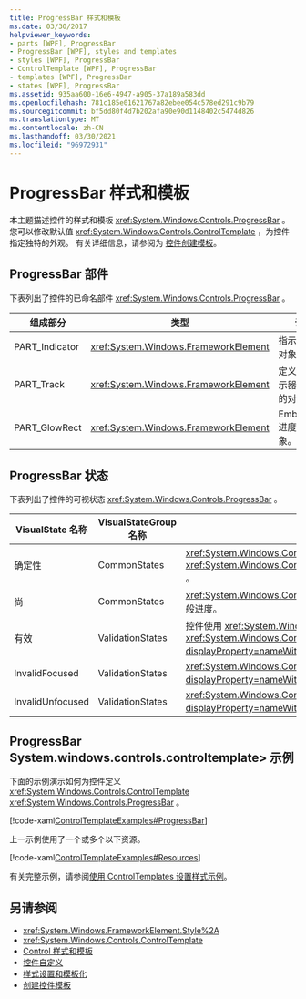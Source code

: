```yaml
---
title: ProgressBar 样式和模板
ms.date: 03/30/2017
helpviewer_keywords:
- parts [WPF], ProgressBar
- ProgressBar [WPF], styles and templates
- styles [WPF], ProgressBar
- ControlTemplate [WPF], ProgressBar
- templates [WPF], ProgressBar
- states [WPF], ProgressBar
ms.assetid: 935aa600-16e6-4947-a905-37a189a583dd
ms.openlocfilehash: 781c185e01621767a82ebee054c578ed291c9b79
ms.sourcegitcommit: bf5dd80f4d7b202afa90e90d1148402c5474d826
ms.translationtype: MT
ms.contentlocale: zh-CN
ms.lasthandoff: 03/30/2021
ms.locfileid: "96972931"
---
```

# <a name="progressbar-styles-and-templates"></a>ProgressBar 样式和模板
本主题描述控件的样式和模板 <xref:System.Windows.Controls.ProgressBar> 。 您可以修改默认值 <xref:System.Windows.Controls.ControlTemplate> ，为控件指定独特的外观。 有关详细信息，请参阅为 [控件创建模板](/dotnet/desktop-wpf/themes/how-to-create-apply-template)。  
  
## <a name="progressbar-parts"></a>ProgressBar 部件  
 下表列出了控件的已命名部件 <xref:System.Windows.Controls.ProgressBar> 。  
  
|组成部分|类型|说明|  
|-|-|-|  
|PART_Indicator|<xref:System.Windows.FrameworkElement>|指示进度的对象。|  
|PART_Track|<xref:System.Windows.FrameworkElement>|定义进度指示器的路径的对象。|  
|PART_GlowRect|<xref:System.Windows.FrameworkElement>|Embellishes 进度栏的对象。|  
  
## <a name="progressbar-states"></a>ProgressBar 状态  
 下表列出了控件的可视状态 <xref:System.Windows.Controls.ProgressBar> 。  
  
|VisualState 名称|VisualStateGroup 名称|描述|  
|----------------------|---------------------------|-----------------|  
|确定性|CommonStates|<xref:System.Windows.Controls.ProgressBar> 基于属性报告进度 <xref:System.Windows.Controls.Primitives.RangeBase.Value%2A> 。|  
|尚|CommonStates|<xref:System.Windows.Controls.ProgressBar> 使用重复模式报告一般进度。|  
|有效|ValidationStates|控件使用 <xref:System.Windows.Controls.Validation> 类， <xref:System.Windows.Controls.Validation.HasError%2A?displayProperty=nameWithType> 附加属性为 `false` 。|  
|InvalidFocused|ValidationStates|<xref:System.Windows.Controls.Validation.HasError%2A?displayProperty=nameWithType>附加属性是 `true` 控件具有焦点。|  
|InvalidUnfocused|ValidationStates|<xref:System.Windows.Controls.Validation.HasError%2A?displayProperty=nameWithType>附加属性是 `true` 控件没有焦点。|  
  
## <a name="progressbar-controltemplate-example"></a>ProgressBar System.windows.controls.controltemplate> 示例  
 下面的示例演示如何为控件定义 <xref:System.Windows.Controls.ControlTemplate> <xref:System.Windows.Controls.ProgressBar> 。  
  
 [!code-xaml[ControlTemplateExamples#ProgressBar](~/samples/snippets/csharp/VS_Snippets_Wpf/ControlTemplateExamples/CS/resources/progressbar.xaml#progressbar)]  
  
 上一示例使用了一个或多个以下资源。  
  
 [!code-xaml[ControlTemplateExamples#Resources](~/samples/snippets/csharp/VS_Snippets_Wpf/ControlTemplateExamples/CS/resources/shared.xaml#resources)]  
  
 有关完整示例，请参阅[使用 ControlTemplates 设置样式示例](https://github.com/Microsoft/WPF-Samples/tree/master/Styles%20&%20Templates/IntroToStylingAndTemplating)。  
  
## <a name="see-also"></a>另请参阅

- <xref:System.Windows.FrameworkElement.Style%2A>
- <xref:System.Windows.Controls.ControlTemplate>
- [Control 样式和模板](control-styles-and-templates.md)
- [控件自定义](control-customization.md)
- [样式设置和模板化](/dotnet/desktop-wpf/fundamentals/styles-templates-overview)
- [创建控件模板](/dotnet/desktop-wpf/themes/how-to-create-apply-template)
